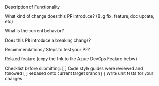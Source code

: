 Description of Functionality



What kind of change does this PR introduce? (Bug fix, feature, doc update, etc)



What is the current behavior?



Does this PR introduce a breaking change?



Recommendations / Steps to test your PR?



Related feature (copy the link to the Azure DevOps Feature below)



Checklist before submitting:
[ ] Code style guides were reviewed and followed
[ ] Rebased onto current target branch
[ ] Write unit tests for your changes
